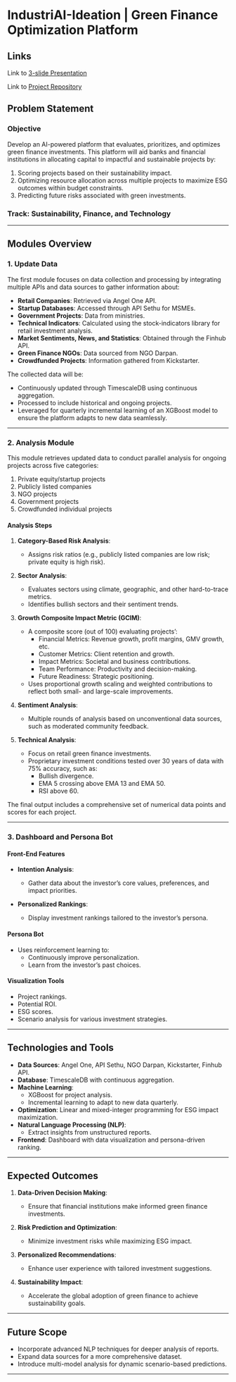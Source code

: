 #  IndustriAI-Ideation | Green Finance Optimization Platform


## Links

Link to [3-slide Presentation](https://www.canva.com/design/DAGbUmGN_6Q/vG_B0ltEiTYy2QQTwDSP5w/edit?utm_content=DAGbUmGN_6Q&utm_campaign=designshare&utm_medium=link2&utm_source=sharebutton)

Link to [Project Repository](https://github.com/PyThiyams/Green-Finance-Manager)

## Problem Statement

### Objective
Develop an AI-powered platform that evaluates, prioritizes, and optimizes green finance investments. This platform will aid banks and financial institutions in allocating capital to impactful and sustainable projects by:

1. Scoring projects based on their sustainability impact.
2. Optimizing resource allocation across multiple projects to maximize ESG outcomes within budget constraints.
3. Predicting future risks associated with green investments.

### Track: **Sustainability, Finance, and Technology**

---

## Modules Overview

### 1. **Update Data**

The first module focuses on data collection and processing by integrating multiple APIs and data sources to gather information about:

- **Retail Companies**: Retrieved via Angel One API.
- **Startup Databases**: Accessed through API Sethu for MSMEs.
- **Government Projects**: Data from ministries.
- **Technical Indicators**: Calculated using the stock-indicators library for retail investment analysis.
- **Market Sentiments, News, and Statistics**: Obtained through the Finhub API.
- **Green Finance NGOs**: Data sourced from NGO Darpan.
- **Crowdfunded Projects**: Information gathered from Kickstarter.

The collected data will be:

- Continuously updated through TimescaleDB using continuous aggregation.
- Processed to include historical and ongoing projects.
- Leveraged for quarterly incremental learning of an XGBoost model to ensure the platform adapts to new data seamlessly.

---

### 2. **Analysis Module**

This module retrieves updated data to conduct parallel analysis for ongoing projects across five categories:

1. Private equity/startup projects
2. Publicly listed companies
3. NGO projects
4. Government projects
5. Crowdfunded individual projects

#### Analysis Steps

1. **Category-Based Risk Analysis**:
   - Assigns risk ratios (e.g., publicly listed companies are low risk; private equity is high risk).

2. **Sector Analysis**:
   - Evaluates sectors using climate, geographic, and other hard-to-trace metrics.
   - Identifies bullish sectors and their sentiment trends.

3. **Growth Composite Impact Metric (GCIM)**:
   - A composite score (out of 100) evaluating projects’:
     - Financial Metrics: Revenue growth, profit margins, GMV growth, etc.
     - Customer Metrics: Client retention and growth.
     - Impact Metrics: Societal and business contributions.
     - Team Performance: Productivity and decision-making.
     - Future Readiness: Strategic positioning.
   - Uses proportional growth scaling and weighted contributions to reflect both small- and large-scale improvements.

4. **Sentiment Analysis**:
   - Multiple rounds of analysis based on unconventional data sources, such as moderated community feedback.

5. **Technical Analysis**:
   - Focus on retail green finance investments.
   - Proprietary investment conditions tested over 30 years of data with 75% accuracy, such as:
     - Bullish divergence.
     - EMA 5 crossing above EMA 13 and EMA 50.
     - RSI above 60.

The final output includes a comprehensive set of numerical data points and scores for each project.

---

### 3. **Dashboard and Persona Bot**

#### Front-End Features

- **Intention Analysis**:
  - Gather data about the investor’s core values, preferences, and impact priorities.

- **Personalized Rankings**:
  - Display investment rankings tailored to the investor’s persona.

#### Persona Bot

- Uses reinforcement learning to:
  - Continuously improve personalization.
  - Learn from the investor’s past choices.

#### Visualization Tools

- Project rankings.
- Potential ROI.
- ESG scores.
- Scenario analysis for various investment strategies.

---

## Technologies and Tools

- **Data Sources**: Angel One, API Sethu, NGO Darpan, Kickstarter, Finhub API.
- **Database**: TimescaleDB with continuous aggregation.
- **Machine Learning**:
  - XGBoost for project analysis.
  - Incremental learning to adapt to new data quarterly.
- **Optimization**: Linear and mixed-integer programming for ESG impact maximization.
- **Natural Language Processing (NLP)**:
  - Extract insights from unstructured reports.
- **Frontend**: Dashboard with data visualization and persona-driven ranking.

---

## Expected Outcomes

1. **Data-Driven Decision Making**:
   - Ensure that financial institutions make informed green finance investments.

2. **Risk Prediction and Optimization**:
   - Minimize investment risks while maximizing ESG impact.

3. **Personalized Recommendations**:
   - Enhance user experience with tailored investment suggestions.

4. **Sustainability Impact**:
   - Accelerate the global adoption of green finance to achieve sustainability goals.

---

## Future Scope

- Incorporate advanced NLP techniques for deeper analysis of reports.
- Expand data sources for a more comprehensive dataset.
- Introduce multi-model analysis for dynamic scenario-based predictions.

---


